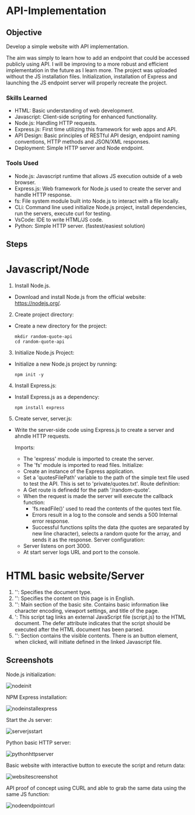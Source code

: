 # API-Implementation

## Objective
Develop a simple website with API implementation.  

The aim was simply to learn how to add an endpoint that could be accessed publicly using API.  I will be improving to a more robust and efficient implementation in the future as I learn more. 
The project was uploaded without the JS installation files.  Initialization, installation of Express and launching the JS endpoint server will properly recreate the project.

### Skills Learned

- HTML: Basic understanding of web development.
- Javascript: Client-side scripting for enhanced functionality.
- Node.js: Handling HTTP requests.
- Express.js: First time utilizing this framework for web apps and API.
- API Design: Basic principles of RESTful API design, endpoint naming conventions, HTTP methods and JSON/XML responses.
- Deployment: Simple HTTP server and Node endpoint.

### Tools Used

- Node.js: Javascript runtime that allows JS execution outside of a web browser.
- Express.js: Web framework for Node.js used to create the server and handle HTTP response.
- fs:  File system module built into Node.js to interact with a file locally.
- CLi: Command line used initialize Node.js project, install dependencies, run the servers, execute curl for testing.
- VsCode:  IDE to write HTML/JS code.
- Python: Simple HTTP server. (fastest/easiest solution)

## Steps

# Javascript/Node

1.  Install Node.js.
  - Download and install Node.js from the official website: https://nodejs.org/.

2.  Create project directory:
  - Create a new directory for the project:
    ```
    mkdir random-quote-api
    cd random-quote-api
    ```
3.  Initialize Node.js Project:
  - Initialize a new Node.js project by running:
    ```
    npm init -y
    ```
4.  Install Express.js:
  - Install Express.js as a dependency:
    ```
    npm install express
    ```
5. Create server, server.js:
  - Write the server-side code using Express.js to create a server and ahndle HTTP requests.
      
    Imports:
      - The 'express' module is imported to create the server.
      - The 'fs' module is imported to read files.
    Initialize:
      - Create an instance of the Express application.
      - Set a 'quotesFilePath' variable to the path of the simple text file used to test the API.
          This is set to 'private/quotes.txt'.
    Route definition:
      - A Get route is definedd for the path '/random-quote'.
      - When the request is made the server will execute the callback function:
          *  'fs.readFile()' used to read the contents of the quotes text file.
          *  Errors result in a log to the console and sends a 500 Internal error response.
          *  Successful functions splits the data (the quotes are separated by new line character),
              selects a random quote for the array, and sends it as the response.
    Server configuration:
      - Server listens on port 3000.
      - At start server logs URL and port to the console.
   
# HTML basic website/Server

1. '<!DOCTYPE html>': Specifies the document type.
2. '<html lang="en">': Specifies the content on this page is in English.
3. '<head>': Main section of the basic site.  Contains basic information like character encoding, viewport settings, and title of the page.
4. '<script src="js/script.js" defer></script>: This script tag links an external JavaScript file (script.js) to the HTML document. The defer attribute indicates that the script should be executed after the HTML document has been parsed.
5. '<body>': Section contains the visible contents.  There is an button element, when clicked, will initiate defined in the linked Javascript file.

## Screenshots

Node.js initialization:

![nodeinit](https://github.com/Cyogen/API-Implementation/assets/33054558/6ee1d003-474e-4878-9801-c98a03b2129b)

NPM Express installation:

![nodeinstallexpress](https://github.com/Cyogen/API-Implementation/assets/33054558/8f7f0740-b51b-443d-b05a-788f4321137c)

Start the Js server:

![serverjsstart](https://github.com/Cyogen/API-Implementation/assets/33054558/1846073e-c462-4529-b14f-aa99f1a8a077)

Python basic HTTP server:

![pythonhttpserver](https://github.com/Cyogen/API-Implementation/assets/33054558/f4395d4d-cbfd-41d4-a5db-af586c0a4d46)

Basic website with interactive button to execute the script and return data:

![websitescreenshot](https://github.com/Cyogen/API-Implementation/assets/33054558/1266639f-00d3-4cef-86d0-d1d4a985818f)

API proof of concept using CURL and able to grab the same data using the same JS function:

![nodeendpointcurl](https://github.com/Cyogen/API-Implementation/assets/33054558/bbe684d7-beb4-42b5-8aae-f18fae2843a7)


